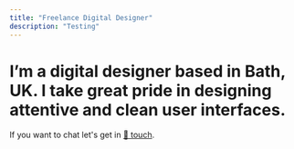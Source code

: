 ```yaml
---
title: "Freelance Digital Designer"
description: "Testing"
---
```


<h1><span>I’m a digital designer based in Bath, UK. I take great pride in designing attentive and clean user interfaces.</span></h1>

<p class="beta hero-desc">If you want to chat let's get in <a href="#none">🤙 touch</a>.</p>